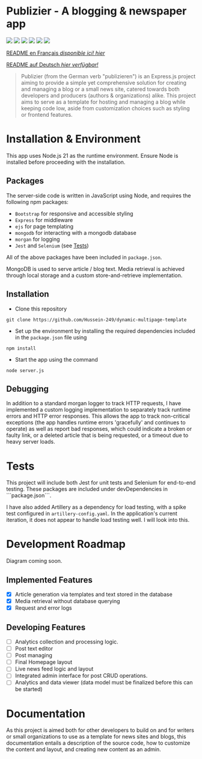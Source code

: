 # Publizier - A blogging & newspaper app
![](https://img.shields.io/badge/Development-Ongoing-blue)
![](https://img.shields.io/github/issues/hussein-249/dynamic-multipage-template)
![](https://img.shields.io/badge/Tests-Passing-green)
![](https://img.shields.io/badge/JavaScript-fde427)
![](https://img.shields.io/badge/EJS-maroon)
![](https://img.shields.io/badge/MongoDB-4db33d)

[README en Français <i>disponible ici! hier</i>](https://github.com/Hussein-249/dynamic-multipage-template/blob/main/README-DE.md)

[README auf Deutsch <i>hier verfügbar!</i>](https://github.com/Hussein-249/dynamic-multipage-template/blob/main/README-DE.md)

> Publizier (from the German verb "publizieren") is an Express.js project aiming to provide a simple yet comprehensive solution for creating and managing a blog or a small news site, catered towards both developers and producers (authors & organizations) alike. This project aims to serve as a template for hosting and managing a blog while keeping code low, aside from customization choices such as styling or frontend features.

# Installation & Environment

This app uses Node.js 21 as the runtime environment. Ensure Node is installed before proceeding with the installation.

## Packages

The server-side code is written in JavaScript using Node, and requires the following npm packages:

- ```Bootstrap``` for responsive and accessible styling
- ```Express``` for middleware
- ```ejs``` for page templating
- ```mongodb``` for interacting with a mongodb database
- ```morgan``` for logging
- ```Jest``` and ```Selenium``` (see [Tests](#tests))

All of the above packages have been included in ```package.json```.

MongoDB is used to serve article / blog text. Media retrieval is achieved through local storage and a custom store-and-retrieve implementation.

## Installation

- Clone this repository
```
git clone https://github.com/Hussein-249/dynamic-multipage-template
```
- Set up the environment by installing the required dependencies included in the ```package.json``` file using
```
npm install
```

- Start the app using the command
```
node server.js
```

## Debugging

In addition to a standard morgan logger to track HTTP requests, I have implemented a custom logging implementation to separately track runtime errors and HTTP error responses. This allows the app to track non-critical exceptions (the app handles runtime errors 'gracefully' and continues to operate) as well as report bad responses, which could indicate a broken or faulty link, or a deleted article that is being requested, or a timeout due to heavy server loads.

# Tests

<div id="tests">
This project will include both Jest for unit tests and Selenium for end-to-end testing. These packages are included under devDependencies in ```package.json```.

I have also added Artillery as a dependency for load testing, with a spike test configured in ```artillery-config.yaml```. In the application's current iteration, it does not appear to handle load testing well. I will look into this.
</div>

# Development Roadmap

Diagram coming soon.

## Implemented Features
- [x] Article generation via templates and text stored in the database
- [x] Media retrieval without database querying
- [x] Request and error logs

## Developing Features
- [ ] Analytics collection and processing logic.
- [ ] Post text editor
- [ ] Post managing
- [ ] Final Homepage layout
- [ ] Live news feed logic and layout
- [ ] Integrated admin interface for post CRUD operations.
- [ ] Analytics and data viewer (data model must be finalized before this can be started)

# Documentation

As this project is aimed both for other developers to build on and for writers or small organizations to use as a template for news sites and blogs, this documentation entails a description of the source code, how to customize the content and layout, and creating new content as an admin.
